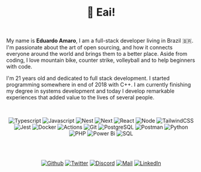 <h1 align="center">👋 Eai!<img alt="" title="Views" align="right" src="https://komarev.com/ghpvc/?username=eduardo-amaro-maciel&label=&style=flat-square&color=blueviolet" /></h1>

<br />

My name is <b>Eduardo Amaro</b>, I am a full-stack developer living in Brazil 🇧🇷.
I'm passionate about the art of open sourcing, and how it connects everyone around the
world and brings them to a better place. Aside from coding, I love mountain bike, counter
strike, volleyball and to help beginners with code.

I'm 21 years old and dedicated to full stack development. I started programming somewhere in
end of 2018 with C++. I am currently finishing my degree in systems development and today I develop remarkable experiences that added value
to the lives of several people.

<br />

<div align="center">

![Typescript](https://img.shields.io/badge/Typescript-black?style=flat-square&logo=typescript)
![Javascript](https://img.shields.io/badge/Javascript-black?style=flat-square&logo=javascript)
![Nest](https://img.shields.io/badge/Nest-black?style=flat-square&logo=nestjs&logoColor=EA2845)
![Next](https://img.shields.io/badge/Next-black?style=flat-square&logo=next.js)
![React](https://img.shields.io/badge/React-black?style=flat-square&logo=react)
![Node](https://img.shields.io/badge/Node-black?style=flat-square&logo=node.js)
![TailwindCSS](https://img.shields.io/badge/Tailwind%20CSS-black?style=flat-square&logo=tailwind-css)
![Jest](https://img.shields.io/badge/Jest-black?style=flat-square&logo=jest&logoColor=EA2845)
![Docker](https://img.shields.io/badge/Docker-black?style=flat-square&logo=docker)
![Actions](https://img.shields.io/badge/Actions-black?style=flat-square&logo=github-actions)
![Git](https://img.shields.io/badge/Git-black?style=flat-square&logo=git)
![PostgreSQL](https://img.shields.io/badge/PostgreSQL-black?style=flat-square&logo=postgresql)
![Postman](https://img.shields.io/badge/Postman-black?style=flat-square&logo=postman)
![Python](https://img.shields.io/badge/Python-black?style=flat-square&logo=python)
![PHP](https://img.shields.io/badge/PHP-black?style=flat-square&logo=php)
![Power Bi](https://img.shields.io/badge/PowerBI-black?style=flat-square&logo=Powerbi)
![SQL](https://img.shields.io/badge/SQLServer-black?style=flat-square&logo=MicrosoftSQLServer)


</div>
<br />
<br />

<div align="center">

[![Github](https://img.shields.io/badge/Github-black?style=flat-square&logo=github)](https://github.com/eduardo-amaro-maciel)
[![Twitter](https://img.shields.io/badge/Twitter-black?style=flat-square&logo=twitter)](https://twitter.com/Edu_04x)
[![Discord](https://img.shields.io/badge/Discord-black?style=flat-square&logo=discord)](https://discordapp.com/users/1126226601181462669)
[![Mail](https://img.shields.io/badge/Mail-black?style=flat-square&logo=gmail)](mailto://eduardo.amaro164@gmail.com)
[![LinkedIn](https://img.shields.io/badge/LinkedIn-black?style=flat-square&logo=linkedIn&logoColor=0073B1)](https://linkedin.com/in/eduardo-amaro-maciel)

</div>

